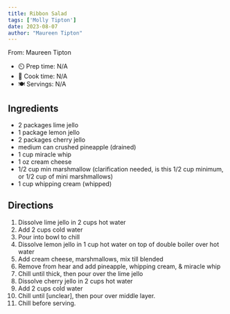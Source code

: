 ```yaml
---
title: Ribbon Salad
tags: ['Molly Tipton']
date: 2023-08-07
author: "Maureen Tipton"
---
```

From: Maureen Tipton

- ⏲️ Prep time: N/A
- 🍳 Cook time: N/A
- 🍽️ Servings: N/A

## Ingredients

- 2 packages lime jello
- 1 package lemon jello
- 2 packages cherry jello
- medium can crushed pineapple (drained)
- 1 cup miracle whip
- 1 oz cream cheese
- 1/2 cup min marshmallow (clarification needed, is this 1/2 cup minimum, or 1/2 cup of mini marshmallows)
- 1 cup whipping cream (whipped)

## Directions

1. Dissolve lime jello in 2 cups hot water
2. Add 2 cups cold water
3. Pour into bowl to chill
4. Dissolve lemon jello in 1 cup hot water on top of double boiler over hot water
5. Add cream cheese, marshmallows, mix till blended
6. Remove from hear and add pineapple, whipping cream, & miracle whip
7. Chill until thick, then pour over the lime jello
8. Dissolve cherry jello in 2 cups hot water
9. Add 2 cups cold water
10. Chill until [unclear], then pour over middle layer.
11. Chill before serving.
